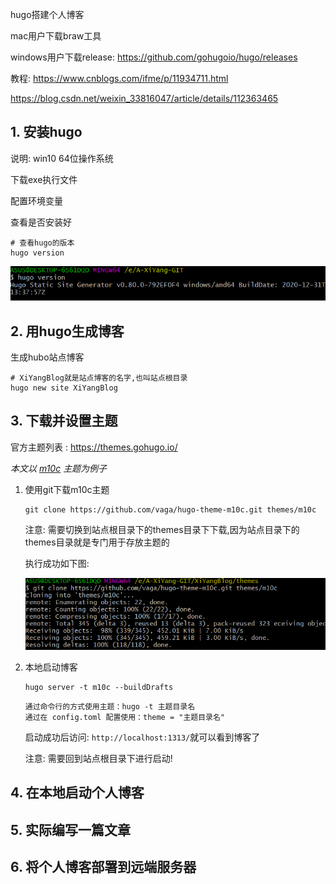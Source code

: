 hugo搭建个人博客



mac用户下载braw工具

windows用户下载release: https://github.com/gohugoio/hugo/releases



教程: https://www.cnblogs.com/ifme/p/11934711.html

https://blog.csdn.net/weixin_33816047/article/details/112363465



## 1. 安装hugo

说明: win10 64位操作系统

下载exe执行文件

配置环境变量

查看是否安装好

```shell
# 查看hugo的版本
hugo version
```

![image-20210111144326194](assets/image-20210111144326194.png)

## 2. 用hugo生成博客

生成hubo站点博客

```shell
# XiYangBlog就是站点博客的名字,也叫站点根目录
hugo new site XiYangBlog
```



## 3. 下载并设置主题

官方主题列表 :  https://themes.gohugo.io/

*本文以 [m10c](https://themes.gohugo.io/hugo-theme-m10c/) 主题为例子*



1. 使用git下载m10c主题

   ```shell
   git clone https://github.com/vaga/hugo-theme-m10c.git themes/m10c
   ```

   注意: 需要切换到站点根目录下的themes目录下下载,因为站点目录下的themes目录就是专门用于存放主题的

   执行成功如下图:

   ![image-20210111150435668](assets/image-20210111150435668.png)

2. 本地启动博客

   ```shell
   hugo server -t m10c --buildDrafts
   ```

   ```
   通过命令行的方式使用主题：hugo -t 主题目录名
   通过在 config.toml 配置使用：theme = "主题目录名"
   ```

   

   启动成功后访问: `http://localhost:1313/`就可以看到博客了

   注意: 需要回到站点根目录下进行启动!

   



## 4. 在本地启动个人博客



## 5. 实际编写一篇文章



## 6. 将个人博客部署到远端服务器